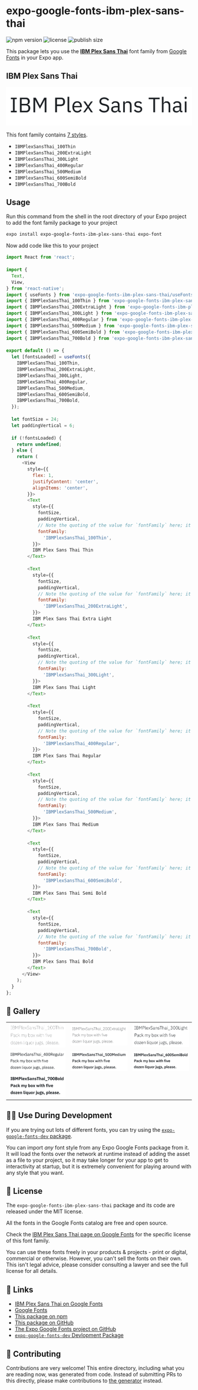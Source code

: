 # expo-google-fonts-ibm-plex-sans-thai

![npm version](https://flat.badgen.net/npm/v/expo-google-fonts-ibm-plex-sans-thai)
![license](https://flat.badgen.net/github/license/expo/google-fonts)
![publish size](https://flat.badgen.net/packagephobia/install/expo-google-fonts-ibm-plex-sans-thai)

This package lets you use the [**IBM Plex Sans Thai**](https://fonts.google.com/specimen/IBM+Plex+Sans+Thai) font family from [Google Fonts](https://fonts.google.com/) in your Expo app.

## IBM Plex Sans Thai

![IBM Plex Sans Thai](./font-family.png)

This font family contains [7 styles](#-gallery).

- `IBMPlexSansThai_100Thin`
- `IBMPlexSansThai_200ExtraLight`
- `IBMPlexSansThai_300Light`
- `IBMPlexSansThai_400Regular`
- `IBMPlexSansThai_500Medium`
- `IBMPlexSansThai_600SemiBold`
- `IBMPlexSansThai_700Bold`

## Usage

Run this command from the shell in the root directory of your Expo project to add the font family package to your project
```sh
expo install expo-google-fonts-ibm-plex-sans-thai expo-font
```

Now add code like this to your project
```js
import React from 'react';

import {
  Text,
  View,
} from 'react-native';
import { useFonts } from 'expo-google-fonts-ibm-plex-sans-thai/useFonts';
import { IBMPlexSansThai_100Thin } from 'expo-google-fonts-ibm-plex-sans-thai/100Thin';
import { IBMPlexSansThai_200ExtraLight } from 'expo-google-fonts-ibm-plex-sans-thai/200ExtraLight';
import { IBMPlexSansThai_300Light } from 'expo-google-fonts-ibm-plex-sans-thai/300Light';
import { IBMPlexSansThai_400Regular } from 'expo-google-fonts-ibm-plex-sans-thai/400Regular';
import { IBMPlexSansThai_500Medium } from 'expo-google-fonts-ibm-plex-sans-thai/500Medium';
import { IBMPlexSansThai_600SemiBold } from 'expo-google-fonts-ibm-plex-sans-thai/600SemiBold';
import { IBMPlexSansThai_700Bold } from 'expo-google-fonts-ibm-plex-sans-thai/700Bold';

export default () => {
  let [fontsLoaded] = useFonts({
    IBMPlexSansThai_100Thin,
    IBMPlexSansThai_200ExtraLight,
    IBMPlexSansThai_300Light,
    IBMPlexSansThai_400Regular,
    IBMPlexSansThai_500Medium,
    IBMPlexSansThai_600SemiBold,
    IBMPlexSansThai_700Bold,
  });

  let fontSize = 24;
  let paddingVertical = 6;

  if (!fontsLoaded) {
    return undefined;
  } else {
    return (
      <View
        style={{
          flex: 1,
          justifyContent: 'center',
          alignItems: 'center',
        }}>
        <Text
          style={{
            fontSize,
            paddingVertical,
            // Note the quoting of the value for `fontFamily` here; it expects a string!
            fontFamily:
              'IBMPlexSansThai_100Thin',
          }}>
          IBM Plex Sans Thai Thin
        </Text>

        <Text
          style={{
            fontSize,
            paddingVertical,
            // Note the quoting of the value for `fontFamily` here; it expects a string!
            fontFamily:
              'IBMPlexSansThai_200ExtraLight',
          }}>
          IBM Plex Sans Thai Extra Light
        </Text>

        <Text
          style={{
            fontSize,
            paddingVertical,
            // Note the quoting of the value for `fontFamily` here; it expects a string!
            fontFamily:
              'IBMPlexSansThai_300Light',
          }}>
          IBM Plex Sans Thai Light
        </Text>

        <Text
          style={{
            fontSize,
            paddingVertical,
            // Note the quoting of the value for `fontFamily` here; it expects a string!
            fontFamily:
              'IBMPlexSansThai_400Regular',
          }}>
          IBM Plex Sans Thai Regular
        </Text>

        <Text
          style={{
            fontSize,
            paddingVertical,
            // Note the quoting of the value for `fontFamily` here; it expects a string!
            fontFamily:
              'IBMPlexSansThai_500Medium',
          }}>
          IBM Plex Sans Thai Medium
        </Text>

        <Text
          style={{
            fontSize,
            paddingVertical,
            // Note the quoting of the value for `fontFamily` here; it expects a string!
            fontFamily:
              'IBMPlexSansThai_600SemiBold',
          }}>
          IBM Plex Sans Thai Semi Bold
        </Text>

        <Text
          style={{
            fontSize,
            paddingVertical,
            // Note the quoting of the value for `fontFamily` here; it expects a string!
            fontFamily:
              'IBMPlexSansThai_700Bold',
          }}>
          IBM Plex Sans Thai Bold
        </Text>
      </View>
    );
  }
};

```

## 🔡 Gallery


||||
|-|-|-|
|![IBMPlexSansThai_100Thin](.//100Thin/IBMPlexSansThai_100Thin.ttf.png)|![IBMPlexSansThai_200ExtraLight](.//200ExtraLight/IBMPlexSansThai_200ExtraLight.ttf.png)|![IBMPlexSansThai_300Light](.//300Light/IBMPlexSansThai_300Light.ttf.png)||
|![IBMPlexSansThai_400Regular](.//400Regular/IBMPlexSansThai_400Regular.ttf.png)|![IBMPlexSansThai_500Medium](.//500Medium/IBMPlexSansThai_500Medium.ttf.png)|![IBMPlexSansThai_600SemiBold](.//600SemiBold/IBMPlexSansThai_600SemiBold.ttf.png)||
|![IBMPlexSansThai_700Bold](.//700Bold/IBMPlexSansThai_700Bold.ttf.png)||||


## 👩‍💻 Use During Development

If you are trying out lots of different fonts, you can try using the [`expo-google-fonts-dev` package](https://github.com/freeboub/google-fonts/tree/master/font-packages/dev#readme).

You can import *any* font style from any Expo Google Fonts package from it. It will load the fonts
over the network at runtime instead of adding the asset as a file to your project, so it may take longer
for your app to get to interactivity at startup, but it is extremely convenient
for playing around with any style that you want.

## 📖 License

The `expo-google-fonts-ibm-plex-sans-thai` package and its code are released under the MIT license.

All the fonts in the Google Fonts catalog are free and open source.

Check the [IBM Plex Sans Thai page on Google Fonts](https://fonts.google.com/specimen/IBM+Plex+Sans+Thai) for the specific license of this font family.

You can use these fonts freely in your products & projects - print or digital, commercial or otherwise. However, you can't sell the fonts on their own. This isn't legal advice, please consider consulting a lawyer and see the full license for all details.

## 🔗 Links

- [IBM Plex Sans Thai on Google Fonts](https://fonts.google.com/specimen/IBM+Plex+Sans+Thai)
- [Google Fonts](https://fonts.google.com/)
- [This package on npm](https://www.npmjs.com/package/expo-google-fonts-ibm-plex-sans-thai)
- [This package on GitHub](https://github.com/freeboub/google-fonts/tree/master/font-packages/ibm-plex-sans-thai)
- [The Expo Google Fonts project on GitHub](https://github.com/freeboub/google-fonts)
- [`expo-google-fonts-dev` Devlopment Package](https://github.com/freeboub/google-fonts/tree/master/font-packages/dev)

## 🤝 Contributing

Contributions are very welcome! This entire directory, including what you are reading now, was generated from code. Instead of submitting PRs to this directly, please make contributions to [the generator](https://github.com/freeboub/google-fonts/tree/master/packages/generator) instead.

